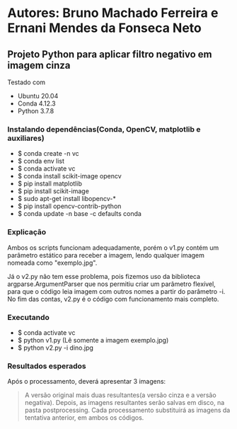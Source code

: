 # Autores: Bruno Machado Ferreira e Ernani Mendes da Fonseca Neto
## Projeto Python para aplicar filtro negativo em imagem cinza

Testado com
- Ubuntu 20.04
- Conda 4.12.3
- Python 3.7.8


### Instalando dependências(Conda, OpenCV, matplotlib e auxiliares)
- $ conda create -n vc
- $ conda env list
- $ conda activate vc
- $ conda install scikit-image opencv
- $ pip install matplotlib
- $ pip install scikit-image
- $ sudo apt-get install libopencv-*
- $ pip install opencv-contrib-python
- $ conda update -n base -c defaults conda

### Explicação
Ambos os scripts funcionam adequadamente, porém o v1.py contém um parâmetro estático para receber a imagem, lendo qualquer imagem nomeada como "exemplo.jpg".

Já o v2.py não tem esse problema, pois fizemos uso da biblioteca argparse.ArgumentParser que nos permitiu criar um parâmetro flexível, para que o código leia imagem com outros nomes a partir do parâmetro -i. No fim das contas, v2.py é o código com funcionamento mais completo.

### Executando
- $ conda activate vc
- $ python v1.py (Lê somente a imagem exemplo.jpg)
- $ python v2.py -i dino.jpg

### Resultados esperados
Após o processamento, deverá apresentar 3 imagens:
> A versão original mais duas resultantes(a versão cinza e a versão negativa).
> Depois, as imagens resultantes serão salvas em disco, na pasta postprocessing.
> Cada processamento substituirá as imagens da tentativa anterior, em ambos os códigos.

